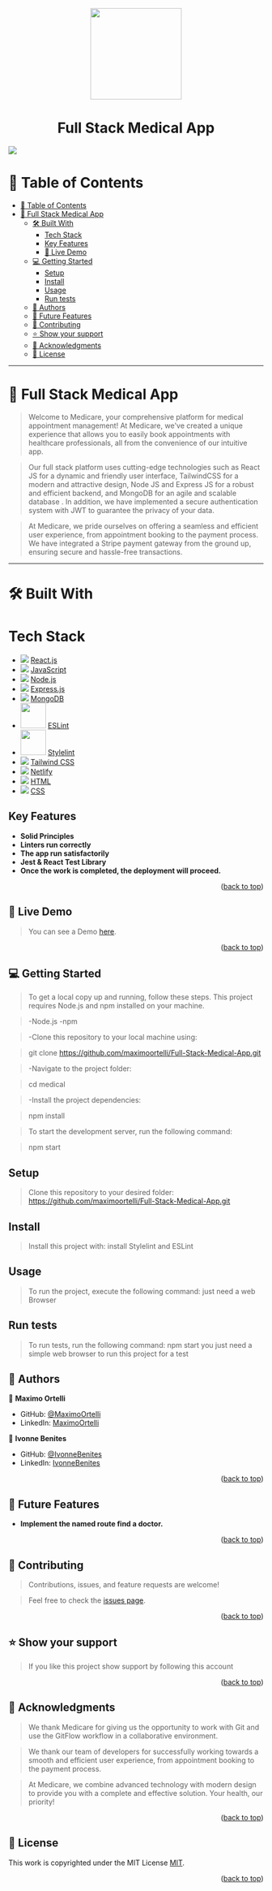 <a name="readme-top"></a>

<div align="center">
   <img src="./src/assets/images/logo2.png" width="180"></img>
   <h1><b>Full Stack Medical App</b></h1>
</div>

<img src="./src/assets/images/medical.jpg"></img>

# 📗 Table of Contents

- [📗 Table of Contents](#-table-of-contents)
- [📖 Full Stack Medical App ](#-full-stack-medical-app-)
  - [🛠 Built With ](#-built-with-)
    - [Tech Stack ](#tech-stack-)
    - [Key Features ](#key-features-)
    - [🚀 Live Demo ](#-live-demo-)
  - [💻 Getting Started ](#-getting-started-)
    - [Setup](#setup)
    - [Install](#install)
    - [Usage](#usage)
    - [Run tests](#run-tests)
  - [👥 Authors ](#-authors-)
  - [🔭 Future Features ](#-future-features-)
  - [🤝 Contributing ](#-contributing-)
  - [⭐️ Show your support ](#️-show-your-support-)
  - [🙏 Acknowledgments ](#-acknowledgments-)
  - [📝 License ](#-license-)

---
# 📖 Full Stack Medical App <a name="about-project"></a>

> Welcome to Medicare, your comprehensive platform for medical appointment management! At Medicare, we've created a unique experience    that allows you to easily book appointments with healthcare professionals, all from the convenience of our intuitive app.

> Our full stack platform uses cutting-edge technologies such as React JS for a dynamic and friendly user interface, TailwindCSS for a   modern and attractive design, Node JS and Express JS for a robust and efficient backend, and MongoDB for an agile and scalable database . In addition, we have implemented a secure authentication system with JWT to guarantee the privacy of your data.

> At Medicare, we pride ourselves on offering a seamless and efficient user experience, from appointment booking to the payment process. We have integrated a Stripe payment gateway from the ground up, ensuring secure and hassle-free transactions.

---

# 🛠 Built With <a name="built-with"></a>

# Tech Stack <a name="tech-stack"></a>

<ul>   
  <li>
    <img src="https://skillicons.dev/icons?i=react"/>
    <a href="https://reactjs.org">React.js</a>
  </li>
  <li>
       <img src="https://skillicons.dev/icons?i=js"/>
       <a href="https://developer.mozilla.org/en-US/docs/Web/JavaScript">JavaScript</a>
  </li>
  <li>
       <img src="https://skillicons.dev/icons?i=nodejs"/>
       <a href="https://nodejs.org/en">Node.js</a>
  </li>
  <li>
    <img src="https://skillicons.dev/icons?i=expressjs"/>
    <a href="https://expressjs.com">Express.js</a>
  </li>
  <li>
    <img src="https://skillicons.dev/icons?i=mongodb"/>
    <a href="https://www.mongodb.com">MongoDB</a>
  </li>
  <li>
    <img src="./src/assets/images/eslint.png" width="50"/>
    <a href="https://eslint.org">ESLint</a>
  </li>
  <li>
    <img src="./src/assets/images/stylelint.png" width="50"/>
    <a href="https://stylelint.io">Stylelint</a>
  </li>
  <li>
    <img src="https://skillicons.dev/icons?i=tailwindcss"/>
    <a href="https://tailwindcss.com">Tailwind CSS</a>
  </li>
  <li>
    <img src="https://skillicons.dev/icons?i=netlify"/>
    <a href="https://www.netlify.com">Netlify</a>
  </li>
  <li>
    <img src="https://skillicons.dev/icons?i=html"/>
    <a href="https://developer.mozilla.org/en-US/docs/Web/HTML">HTML</a>
  </li>
  <li>
    <img src="https://skillicons.dev/icons?i=css"/>
    <a href="https://developer.mozilla.org/en-US/docs/Web/CSS">CSS</a>
  </li>
  </ul>
 
## Key Features <a name="key-features"></a>

- **Solid Principles**
- **Linters run correctly**
- **The app run satisfactorily**
- **Jest & React Test Library**
- **Once the work is completed, the deployment will proceed.**

<p align="right">(<a href="#readme-top">back to top</a>)</p>

## 🚀 Live Demo <a name="live-demo"></a>

> You can see a Demo [here](https://turnoya.netlify.app/).

<p align="right">(<a href="#readme-top">back to top</a>)</p>

## 💻 Getting Started <a name="getting-started"></a>

> To get a local copy up and running, follow these steps.
> This project requires Node.js and npm installed on your machine.

> -Node.js
> -npm

> -Clone this repository to your local machine using:

>  git clone https://github.com/maximoortelli/Full-Stack-Medical-App.git

> -Navigate to the project folder:

> cd medical

> -Install the project dependencies:

> npm install

> To start the development server, run the following command:

> npm start

## Setup

> Clone this repository to your desired folder: https://github.com/maximoortelli/Full-Stack-Medical-App.git

## Install

> Install this project with: install Stylelint and ESLint

## Usage

> To run the project, execute the following command: just need a web Browser

## Run tests

> To run tests, run the following command: npm start
> you just need a simple web browser to run this project for a test

## 👥 Authors <a name="authors"></a>

👤 **Maximo Ortelli**

-   GitHub: [@MaximoOrtelli](https://github.com/maximoortelli)
-   LinkedIn: [MaximoOrtelli](https://www.linkedin.com/in/maximo-ortelli-rueda/)

👤 **Ivonne Benites**

-   GitHub: [@IvonneBenites](https://github.com/IvonneBenitesRodriguez)
-   LinkedIn: [IvonneBenites](https://www.linkedin.com/in/ivonnebenites/)


<p align="right">(<a href="#readme-top">back to top</a>)</p>

## 🔭 Future Features <a name="future-features"></a>

-   **Implement the named route find a doctor.**

<p align="right">(<a href="#readme-top">back to top</a>)</p>

## 🤝 Contributing <a name="contributing"></a>

> Contributions, issues, and feature requests are welcome!

> Feel free to check the [issues page](https://github.com/maximoortelli/Full-Stack-Medical-App/issues).

<p align="right">(<a href="#readme-top">back to top</a>)</p>

## ⭐️ Show your support <a name="support"></a>

> If you like this project show support by following this account

<p align="right">(<a href="#readme-top">back to top</a>)</p>

<!-- ACKNOWLEDGEMENTS -->

## 🙏 Acknowledgments <a name="acknowledgements"></a>

> We thank Medicare for giving us the opportunity to work with Git and use the GitFlow workflow in a collaborative environment.

> We thank our team of developers for successfully working towards a smooth and efficient user experience, from appointment
  booking to the payment process.

> At Medicare, we combine advanced technology with modern design to provide you with a complete and effective solution. Your health, our
  priority!

<p align="right">(<a href="#readme-top">back to top</a>)</p>

<!-- LICENSE -->

## 📝 License <a name="license"></a>

This work is copyrighted under the MIT License [MIT](./LICENSE).

<p align="right">(<a href="#readme-top">back to top</a>)</p>
